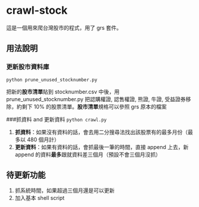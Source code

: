 # crawl-stock

<p>這是一個用來爬台灣股市的程式，用了 grs 套件。</p>

## 用法說明

### 更新股市資料庫

<code>python prune_unused_stocknumber.py</code>

<p>把新的<b>股市清單</b>貼到 stocknumber.csv 中後，用 prune_unused_stocknumber.py 把認購權證, 認售權證, 熊證, 牛證, 受益證券移除，約剩下 10% 的股票清單。<b>股市清單</b>規格可以參照 grs 原本的檔案</p>



###抓資料 and 更新資料
<code>python crawl.py</code>

1. <b>抓資料</b>：如果沒有資料的話，會去用二分搜尋法找出該股票有的最多月份（最多以 480 個月計）
2. <b>更新資料</b>：如果有資料的話，會抓最後一筆的時間，直接 append 上去，新 append 的資料<b>最多</b>跟就資料差三個月（預設不會三個月沒抓）

## 待更新功能
1. 抓系統時間，如果超過三個月還是可以更新
2. 加入基本 shell script
